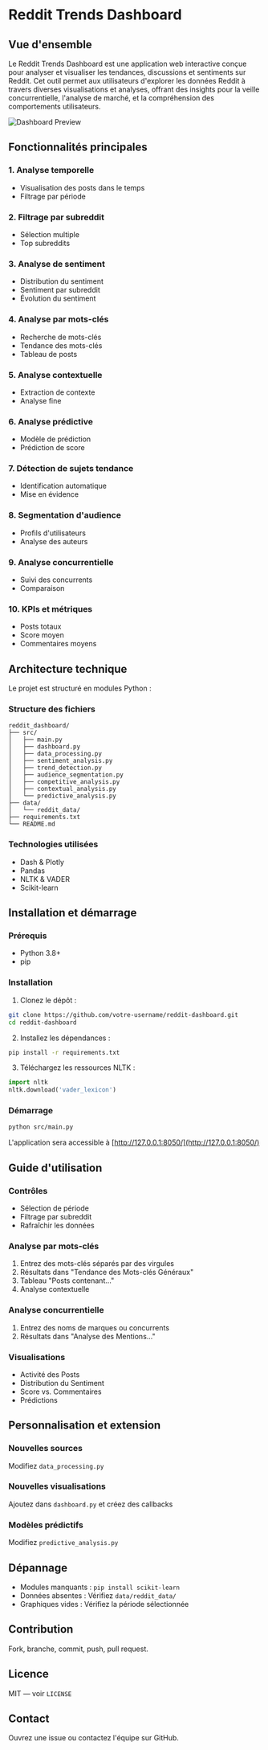# Reddit Trends Dashboard

## Vue d'ensemble

Le Reddit Trends Dashboard est une application web interactive conçue pour analyser et visualiser les tendances, discussions et sentiments sur Reddit. Cet outil permet aux utilisateurs d'explorer les données Reddit à travers diverses visualisations et analyses, offrant des insights pour la veille concurrentielle, l'analyse de marché, et la compréhension des comportements utilisateurs.

![Dashboard Preview](dashboard_preview.png)

## Fonctionnalités principales

### 1. Analyse temporelle
- Visualisation des posts dans le temps
- Filtrage par période

### 2. Filtrage par subreddit
- Sélection multiple
- Top subreddits

### 3. Analyse de sentiment
- Distribution du sentiment
- Sentiment par subreddit
- Évolution du sentiment

### 4. Analyse par mots-clés
- Recherche de mots-clés
- Tendance des mots-clés
- Tableau de posts

### 5. Analyse contextuelle
- Extraction de contexte
- Analyse fine

### 6. Analyse prédictive
- Modèle de prédiction
- Prédiction de score

### 7. Détection de sujets tendance
- Identification automatique
- Mise en évidence

### 8. Segmentation d'audience
- Profils d'utilisateurs
- Analyse des auteurs

### 9. Analyse concurrentielle
- Suivi des concurrents
- Comparaison

### 10. KPIs et métriques
- Posts totaux
- Score moyen
- Commentaires moyens

## Architecture technique

Le projet est structuré en modules Python :

### Structure des fichiers
```
reddit_dashboard/
├── src/
│   ├── main.py
│   ├── dashboard.py
│   ├── data_processing.py
│   ├── sentiment_analysis.py
│   ├── trend_detection.py
│   ├── audience_segmentation.py
│   ├── competitive_analysis.py
│   ├── contextual_analysis.py
│   └── predictive_analysis.py
├── data/
│   └── reddit_data/
├── requirements.txt
└── README.md
```

### Technologies utilisées
- Dash & Plotly
- Pandas
- NLTK & VADER
- Scikit-learn

## Installation et démarrage

### Prérequis
- Python 3.8+
- pip

### Installation
1. Clonez le dépôt :
```bash
git clone https://github.com/votre-username/reddit-dashboard.git
cd reddit-dashboard
```
2. Installez les dépendances :
```bash
pip install -r requirements.txt
```
3. Téléchargez les ressources NLTK :
```python
import nltk
nltk.download('vader_lexicon')
```

### Démarrage
```bash
python src/main.py
```
L'application sera accessible à [http://127.0.0.1:8050/](http://127.0.0.1:8050/)

## Guide d'utilisation

### Contrôles
- Sélection de période
- Filtrage par subreddit
- Rafraîchir les données

### Analyse par mots-clés
1. Entrez des mots-clés séparés par des virgules
2. Résultats dans "Tendance des Mots-clés Généraux"
3. Tableau "Posts contenant..."
4. Analyse contextuelle

### Analyse concurrentielle
1. Entrez des noms de marques ou concurrents
2. Résultats dans "Analyse des Mentions..."

### Visualisations
- Activité des Posts
- Distribution du Sentiment
- Score vs. Commentaires
- Prédictions

## Personnalisation et extension

### Nouvelles sources
Modifiez `data_processing.py`

### Nouvelles visualisations
Ajoutez dans `dashboard.py` et créez des callbacks

### Modèles prédictifs
Modifiez `predictive_analysis.py`

## Dépannage

- Modules manquants : `pip install scikit-learn`
- Données absentes : Vérifiez `data/reddit_data/`
- Graphiques vides : Vérifiez la période sélectionnée

## Contribution

Fork, branche, commit, push, pull request.

## Licence

MIT — voir `LICENSE`

## Contact

Ouvrez une issue ou contactez l'équipe sur GitHub.
